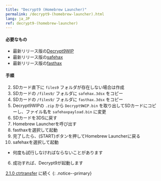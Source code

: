 ```yaml
---
title: "Decrypt9 (Homebrew Launcher)"
permalink: /decrypt9-(homebrew-launcher).html
lang: ja_JP
ref: decrypt9-(homebrew-launcher)
---
```


#### 必要なもの

* 最新リリース版の[Decrypt9WIP](https://github.com/d0k3/Decrypt9WIP/releases/latest/)
* 最新リリース版の[safehax](https://github.com/TiniVi/safehax/releases/latest)
* 最新リリース版の[fasthax](https://github.com/nedwill/fasthax/releases/latest)

#### 手順

2. SDカード直下に `files9` フォルダが存在しない場合は作成
3. SDカードの `/files9/` フォルダに `safehax.3dsx` をコピー
4. SDカードの `/files9/` フォルダに `fasthax.3dsx` をコピー
3. Decrypt9WIPの `.zip` から `Decrypt9WIP.bin` を取り出してSDカードにコピーし、ファイル名を `safehaxpayload.bin` に変更
3. SDカードを3DSに戻す
4. Homebrew Launcherを呼び出す
4. fasthaxを選択して起動
4. 完了したら、(START)ボタンを押してHomebrew Launcherに戻る
5. safehaxを選択して起動
  + 何度も試行しなければならないことがあります
6. 成功すれば、Decrypt9が起動します

[2.1.0 ctrtransfer](2.1.0-ctrtransfer) に続く
{: .notice--primary}
